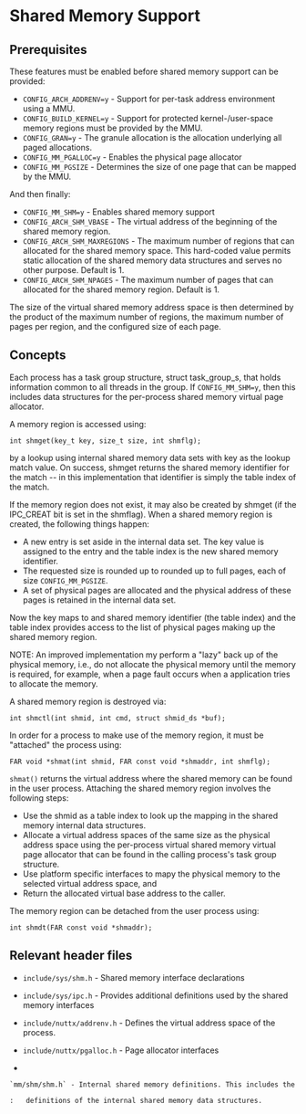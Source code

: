 Shared Memory Support
=====================

Prerequisites
-------------

These features must be enabled before shared memory support can be
provided:

-   `CONFIG_ARCH_ADDRENV=y` - Support for per-task address environment
    using a MMU.
-   `CONFIG_BUILD_KERNEL=y` - Support for protected kernel-/user-space
    memory regions must be provided by the MMU.
-   `CONFIG_GRAN=y` - The granule allocation is the allocation
    underlying all paged allocations.
-   `CONFIG_MM_PGALLOC=y` - Enables the physical page allocator
-   `CONFIG_MM_PGSIZE` - Determines the size of one page that can be
    mapped by the MMU.

And then finally:

-   `CONFIG_MM_SHM=y` - Enables shared memory support
-   `CONFIG_ARCH_SHM_VBASE` - The virtual address of the beginning of
    the shared memory region.
-   `CONFIG_ARCH_SHM_MAXREGIONS` - The maximum number of regions that
    can allocated for the shared memory space. This hard-coded value
    permits static allocation of the shared memory data structures and
    serves no other purpose. Default is 1.
-   `CONFIG_ARCH_SHM_NPAGES` - The maximum number of pages that can
    allocated for the shared memory region. Default is 1.

The size of the virtual shared memory address space is then determined
by the product of the maximum number of regions, the maximum number of
pages per region, and the configured size of each page.

Concepts
--------

Each process has a task group structure, struct task\_group\_s, that
holds information common to all threads in the group. If
`CONFIG_MM_SHM=y`, then this includes data structures for the
per-process shared memory virtual page allocator.

A memory region is accessed using:

``` {.C}
int shmget(key_t key, size_t size, int shmflg);
```

by a lookup using internal shared memory data sets with key as the
lookup match value. On success, shmget returns the shared memory
identifier for the match \-- in this implementation that identifier is
simply the table index of the match.

If the memory region does not exist, it may also be created by shmget
(if the IPC\_CREAT bit is set in the shmflag). When a shared memory
region is created, the following things happen:

-   A new entry is set aside in the internal data set. The key value is
    assigned to the entry and the table index is the new shared memory
    identifier.
-   The requested size is rounded up to rounded up to full pages, each
    of size `CONFIG_MM_PGSIZE`.
-   A set of physical pages are allocated and the physical address of
    these pages is retained in the internal data set.

Now the key maps to and shared memory identifier (the table index) and
the table index provides access to the list of physical pages making up
the shared memory region.

NOTE: An improved implementation my perform a \"lazy\" back up of the
physical memory, i.e., do not allocate the physical memory until the
memory is required, for example, when a page fault occurs when a
application tries to allocate the memory.

A shared memory region is destroyed via:

``` {.C}
int shmctl(int shmid, int cmd, struct shmid_ds *buf);
```

In order for a process to make use of the memory region, it must be
\"attached\" the process using:

``` {.C}
FAR void *shmat(int shmid, FAR const void *shmaddr, int shmflg);
```

`shmat()` returns the virtual address where the shared memory can be
found in the user process. Attaching the shared memory region involves
the following steps:

-   Use the shmid as a table index to look up the mapping in the shared
    memory internal data structures.
-   Allocate a virtual address spaces of the same size as the physical
    address space using the per-process virtual shared memory virtual
    page allocator that can be found in the calling process\'s task
    group structure.
-   Use platform specific interfaces to mapy the physical memory to the
    selected virtual address space, and
-   Return the allocated virtual base address to the caller.

The memory region can be detached from the user process using:

``` {.C}
int shmdt(FAR const void *shmaddr);
```

Relevant header files
---------------------

-   `include/sys/shm.h` - Shared memory interface declarations

-   `include/sys/ipc.h` - Provides additional definitions used by the
    shared memory interfaces

-   `include/nuttx/addrenv.h` - Defines the virtual address space of the
    process.

-   `include/nuttx/pgalloc.h` - Page allocator interfaces

-   

    `mm/shm/shm.h` - Internal shared memory definitions. This includes the

    :   definitions of the internal shared memory data structures.
